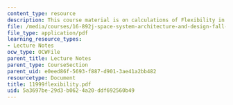 ```yaml
---
content_type: resource
description: This course material is on calculations of Flexibility in Space Systems.
file: /media/courses/16-892j-space-system-architecture-and-design-fall-2004/5a3697be29d3b0624a20ddf692560b49_11999flexibility.pdf
file_type: application/pdf
learning_resource_types:
- Lecture Notes
ocw_type: OCWFile
parent_title: Lecture Notes
parent_type: CourseSection
parent_uid: e0eed86f-5693-f887-d901-3ae41a2bb482
resourcetype: Document
title: 11999flexibility.pdf
uid: 5a3697be-29d3-b062-4a20-ddf692560b49
---
```

